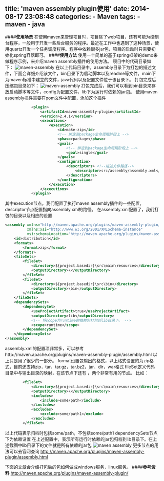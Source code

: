 title: 'maven assembly plugin使用'
date: 2014-08-17 23:08:48
categories:
	- Maven
tags:
	- maven
	- java
---
####**使用场景**
在使用maven来管理项目时，项目除了web项目，还有可能为控制台程序，一般用于开发一些后台服务的程序。最近在工作中也遇到了这种场景，使用quartz开发一个任务调度程序。程序中依赖很多jar包，项目的启动时只需要初始化spring容器即可。<!--more-->
####**使用方法**
使用一个简单的基于spring框架的demo来做程序示例，来介绍maven assembly插件的使用方法。
项目中的代码目录如下：
![maven-assembly](http://yywang.qiniudn.com/maven-assembly-pre.png)
在以上代码目录中，assembly目录下为打包的描述文件，下面会详细介绍该文件，bin目录下为启动脚本以及readme等文件，main下为maven标准中建立的文件，java代码以及配置文件位于该目录下。
打包完成后压缩包目录如下：
![maven-assembly](http://yywang.qiniudn.com/maven-assembly-after.png)
打包完成后，我们可以看到bin目录来存放启动脚本等文件，config为配置文件，lib下为运行时依赖的jar包。
使用maven assembly插件需要在pom文件中配置，添加这个插件
```xml
            <plugin>
                <artifactId>maven-assembly-plugin</artifactId>
                <version>2.4.1</version>
                <executions>
                    <execution>
                        <id>make-zip</id>
                        <!-- 绑定到package生命周期阶段上 -->
                        <phase>package</phase>
                        <goals>
                            <!-- 绑定到package生命周期阶段上 -->
                            <goal>single</goal>
                        </goals>
                        <configuration>
                            <descriptors> <!--描述文件路径-->
                                <descriptor>src/assembly/assembly.xml</descriptor>
                            </descriptors>
                        </configuration>
                    </execution>
                </executions>
            </plugin>
```
其中execution节点，我们配置了执行maven assembly插件的一些配置，descriptor节点配置指向assembly.xml的路径。
在assembly.xml配置了，我们打包的目录以及相应的设置
```xml
<assembly xmlns="http://maven.apache.org/plugins/maven-assembly-plugin/assembly/1.1.2"
          xmlns:xsi="http://www.w3.org/2001/XMLSchema-instance"
          xsi:schemaLocation="http://maven.apache.org/plugins/maven-assembly-plugin/assembly/1.1.2 http://maven.apache.org/xsd/assembly-1.1.2.xsd">
    <id>distribution</id>
    <formats>
        <format>zip</format>
    </formats>
    <fileSets>
        <fileSet>
            <directory>${project.basedir}\src\main\resources</directory>
            <outputDirectory>\</outputDirectory>
        </fileSet>
        <fileSet>
            <directory>${project.basedir}\src\bin</directory>
            <outputDirectory>\bin</outputDirectory>
        </fileSet>
    </fileSets>
    <dependencySets>
        <dependencySet>
            <useProjectArtifact>true</useProjectArtifact>
            <outputDirectory>lib</outputDirectory>
            <!-- 将scope为runtime的依赖包打包到lib目录下。 -->
            <scope>runtime</scope>
        </dependencySet>
    </dependencySets>
</assembly>
```
assembly.xml的配置项非常多，可以参考http://maven.apache.org/plugins/maven-assembly-plugin/assembly.html
以上只是用了很少的一部分。
format设置包输出的格式，以上格式设置的为zip格式，目前还支持zip，tar，tar.gz，tar.bz2，jar，dir，war格式
fileSet定义代码目录中与输出目录的映射，在该节点下还有 <includes/>，<excludes/>两个非常有用的节点。
比如：
```xml
        <fileSet>
            <directory>${project.basedir}\src\main\resources</directory>
            <outputDirectory>\</outputDirectory>
            <includes>
                <include>some/path</include>
            </includes>
            <excludes>
                <exclude>some/path1</exclude>
            </excludes>
        </fileSet>
```
以上代码表示归档时包括some/path，不包括some/path1
dependencySets节点下为依赖设置
在上述配置中，表示所有运行时依赖的jar包归档到lib目录下。在上述截图中lib目录下的文件就是所有依赖的jar包
![maven assembly](http://yywang.qiniudn.com/maven-assembly-lib.png)
更多节点的用法可以去官网查询
http://maven.apache.org/plugins/maven-assembly-plugin/assembly.html

下面的文章会介绍打包后的包如何做成windows服务，linux服务。
####**参考资料**
http://maven.apache.org/plugins/maven-assembly-plugin/